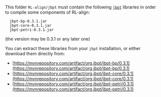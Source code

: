 
 This folder ``RL-align/jbpt`` must contain the following [``jbpt``](https://github.com/jbpt/codebase) libraries in order to compile some components of RL-align:
``` 
  jbpt-bp-0.3.1.jar
  jbpt-core-0.3.1.jar
  jbpt-petri-0.3.1.jar
```
(the version may be 0.3.1 or any later one)

 You can extract these libraries from your ``jbpt`` installation, or either download them directly from:

 * [https://mvnrepository.com/artifact/org.jbpt/jbpt-bp/0.3.1](https://mvnrepository.com/artifact/org.jbpt/jbpt-bp/0.3.1)
 * [https://mvnrepository.com/artifact/org.jbpt/jbpt-core/0.3.1](https://mvnrepository.com/artifact/org.jbpt/jbpt-core/0.3.1)
 * [https://mvnrepository.com/artifact/org.jbpt/jbpt-petri/0.3.1](https://mvnrepository.com/artifact/org.jbpt/jbpt-petri/0.3.1)
   

